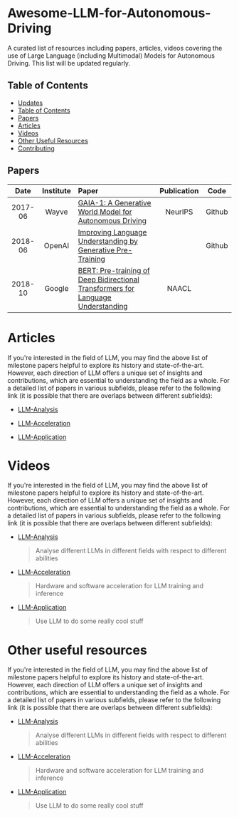 # Awesome-LLM-for-Autonomous-Driving
A curated list of resources including papers, articles, videos covering the use of Large Language (including Multimodal) Models for Autonomous Driving. This list will be updated regularly. 

## Table of Contents
- [Updates](#updates)
- [Table of Contents](#table-of-contents)
- [Papers](#papers)
- [Articles](#articles)
- [Videos](#videos)
- [Other Useful Resources](#other-useful-resources)
- [Contributing](#contributing)

## Papers

|  Date     |    Institute    | Paper                                                                                                                                                                              | Publication | Code |
| :----------: | :--------------: | :---------------------------------------------------------------------------------------------------------------------------------------------------------------------------------- | :---------: |:---------: |
| 2017-06 |     Wayve       | [GAIA-1: A Generative World Model for Autonomous Driving](https://arxiv.org/abs/2309.17080)                                                                                            |   NeurIPS | Github |
| 2018-06 |     OpenAI      | [Improving Language Understanding by Generative Pre-Training](https://www.cs.ubc.ca/~amuham01/LING530/papers/radford2018improving.pdf)                                                 |            | Github |
| 2018-10 |     Google      | [BERT: Pre-training of Deep Bidirectional Transformers for Language Understanding](https://aclanthology.org/N19-1423.pdf)                                                              |    NAACL 

# Articles
If you're interested in the field of LLM, you may find the above list of milestone papers helpful to explore its history and state-of-the-art. However, each direction of LLM offers a unique set of insights and contributions, which are essential to understanding the field as a whole. For a detailed list of papers in various subfields, please refer to the following link (it is possible that there are overlaps between different subfields):

- [LLM-Analysis](paper_list/evaluation.md)

- [LLM-Acceleration](paper_list/acceleration.md)

- [LLM-Application](paper_list/application.md)

# Videos
If you're interested in the field of LLM, you may find the above list of milestone papers helpful to explore its history and state-of-the-art. However, each direction of LLM offers a unique set of insights and contributions, which are essential to understanding the field as a whole. For a detailed list of papers in various subfields, please refer to the following link (it is possible that there are overlaps between different subfields):

- [LLM-Analysis](paper_list/evaluation.md)

  > Analyse different LLMs in different fields with respect to different abilities

- [LLM-Acceleration](paper_list/acceleration.md)

  > Hardware and software acceleration for LLM training and inference

- [LLM-Application](paper_list/application.md)

  > Use LLM to do some really cool stuff

# Other useful resources
If you're interested in the field of LLM, you may find the above list of milestone papers helpful to explore its history and state-of-the-art. However, each direction of LLM offers a unique set of insights and contributions, which are essential to understanding the field as a whole. For a detailed list of papers in various subfields, please refer to the following link (it is possible that there are overlaps between different subfields):

- [LLM-Analysis](paper_list/evaluation.md)

  > Analyse different LLMs in different fields with respect to different abilities

- [LLM-Acceleration](paper_list/acceleration.md)

  > Hardware and software acceleration for LLM training and inference

- [LLM-Application](paper_list/application.md)

  > Use LLM to do some really cool stuff
